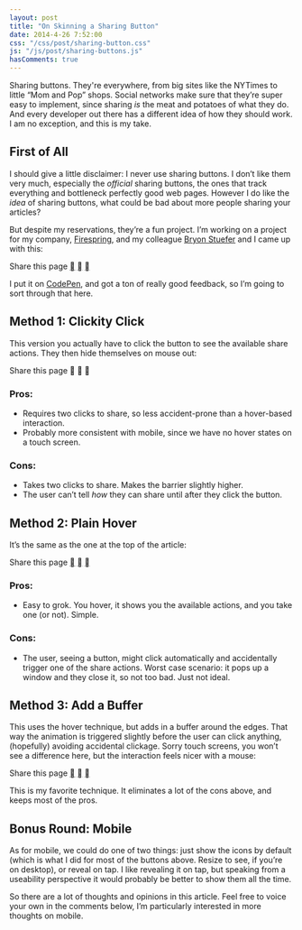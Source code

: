 ```yaml
---
layout: post
title: "On Skinning a Sharing Button"
date: 2014-4-26 7:52:00
css: "/css/post/sharing-button.css"
js: "/js/post/sharing-buttons.js"
hasComments: true
---
```


Sharing buttons. They're everywhere, from big sites like the NYTimes to little “Mom and Pop” shops. Social networks make sure that they’re super easy to implement, since sharing *is* the meat and potatoes of what they do. And every developer out there has a different idea of how they should work. I am no exception, and this is my take.

## First of All

I should give a little disclaimer: I never use sharing buttons. I don’t like them very much, especially the *official* sharing buttons, the ones that track everything and bottleneck perfectly good web pages. However I do like the *idea* of sharing buttons, what could be bad about more people sharing your articles?

But despite my reservations, they’re a fun project. I’m working on a project for my company, [Firespring](http://firespring.com/), and my colleague [Bryon Stuefer](http://bryonstuefer.com/) and I came up with this:

<p class="special-share" id="specialShare1">Share this page
  <a href="#" class="first"></a>
  <a href="#" class="second"></a>
  <a href="#" class="third"></a>
</p>

I put it on [CodePen](http://codepen.io/tjacobdesign/pen/cHsld/), and got a ton of really good feedback, so I’m going to sort through that here.

## Method 1: Clickity Click

This version you actually have to click the button to see the available share actions. They then hide themselves on mouse out:

<p class="special-click" id="clickity">Share this page
  <a class="first"></a>
  <a class="second"></a>
  <a class="third"></a>
</p>

### Pros:

* Requires two clicks to share, so less accident-prone than a hover-based interaction.
* Probably more consistent with mobile, since we have no hover states on a touch screen.

### Cons:

* Takes two clicks to share. Makes the barrier slightly higher.
* The user can’t tell *how* they can share until after they click the button.

## Method 2: Plain Hover

It’s the same as the one at the top of the article:

<p class="special-share" id="specialShare2">Share this page
  <a href="#" class="first"></a>
  <a href="#" class="second"></a>
  <a href="#" class="third"></a>
</p>

### Pros:

* Easy to grok. You hover, it shows you the available actions, and you take one (or not). Simple.

### Cons:

* The user, seeing a button, might click automatically and accidentally trigger one of the share actions. Worst case scenario: it pops up a window and they close it, so not too bad. Just not ideal.

## Method 3: Add a Buffer

This uses the hover technique, but adds in a buffer around the edges. That way the animation is triggered slightly before the user can click anything, (hopefully) avoiding accidental clickage. Sorry touch screens, you won’t see a difference here, but the interaction feels nicer with a mouse:

<p class="special-share buffer" id="specialShare3">Share this page
  <a href="#" class="first"></a>
  <a href="#" class="second"></a>
  <a href="#" class="third"></a>
</p>

This is my favorite technique. It eliminates a lot of the cons above, and keeps most of the pros.

## Bonus Round: Mobile

As for mobile, we could do one of two things: just show the icons by default (which is what I did for most of the buttons above. Resize to see, if you’re on desktop), or reveal on tap. I like revealing it on tap, but speaking from a useability perspective it would probably be better to show them all the time.

So there are a lot of thoughts and opinions in this article. Feel free to voice your own in the comments below, I’m particularly interested in more thoughts on mobile.